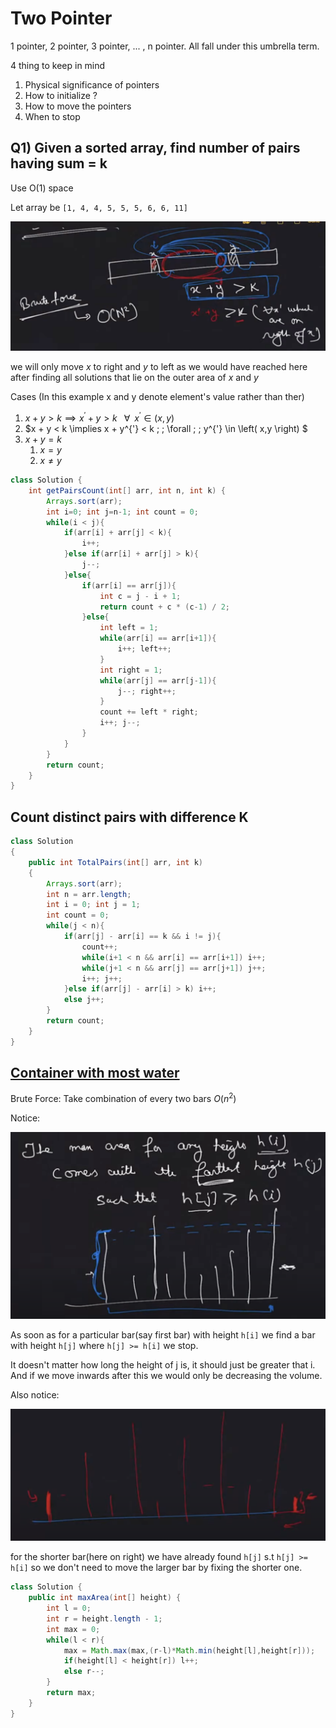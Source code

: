 # Two Pointer

1 pointer, 2 pointer, 3 pointer, ... , n pointer. All fall under this umbrella term.

4 thing to keep in mind

1. Physical significance of pointers
2. How to initialize ?
3. How to move the pointers
4. When to stop

## Q1) Given a sorted array, find number of pairs having sum = k

Use O(1) space

Let array be `[1, 4, 4, 5, 5, 5, 6, 6, 11] `

![img](1.png)

we will only move $x$ to right and $y$ to left as we would have reached here after finding all solutions that lie on the outer area of $x$ and $y$

Cases (In this example x and y denote element's value rather than ther)

1. $x+y > k$$\implies x^{'} + y > k$ $\; \; \forall \; \; x^{'} \in \left( x,y \right)$
2. $x + y < k \implies x + y^{'} < k \; \; \forall \; \; y^{'} \in \left( x,y \right) $
3. $x + y = k$
   1. $x = y$
   2. $x \neq y$

```java
class Solution {
    int getPairsCount(int[] arr, int n, int k) {
        Arrays.sort(arr);
        int i=0; int j=n-1; int count = 0;
        while(i < j){
            if(arr[i] + arr[j] < k){
                i++;
            }else if(arr[i] + arr[j] > k){
                j--;
            }else{
                if(arr[i] == arr[j]){
                    int c = j - i + 1;
                    return count + c * (c-1) / 2;
                }else{
                    int left = 1;
                    while(arr[i] == arr[i+1]){
                        i++; left++;
                    }
                    int right = 1;
                    while(arr[j] == arr[j-1]){
                        j--; right++;
                    }
                    count += left * right;
                    i++; j--;
                }
            }
        }
        return count;
    }
}
```

## Count distinct pairs with difference K

```java
class Solution
{
    public int TotalPairs(int[] arr, int k)
    {
        Arrays.sort(arr);
        int n = arr.length;
        int i = 0; int j = 1;
        int count = 0;
        while(j < n){
            if(arr[j] - arr[i] == k && i != j){
                count++;
                while(i+1 < n && arr[i] == arr[i+1]) i++;
                while(j+1 < n && arr[j] == arr[j+1]) j++;
                i++; j++;
            }else if(arr[j] - arr[i] > k) i++;
            else j++;
        }
        return count;
    }
}
```

## [Container with most water](https://leetcode.com/problems/container-with-most-water/)

Brute Force: Take combination of every two bars $O(n^2)$

Notice:

![img](2.png)

As soon as for a particular bar(say first bar) with height `h[i]` we find a bar with height `h[j]` where `h[j] >= h[i]` we stop.

It doesn't matter how long the height of j is, it should just be greater that i. And if we move inwards after this we would only be decreasing the volume.

Also notice:

![img](3.png)

for the shorter bar(here on right) we have already found `h[j]` s.t `h[j] >= h[i]` so we don't need to move the larger bar by fixing the shorter one.

```java
class Solution {
    public int maxArea(int[] height) {
        int l = 0;
        int r = height.length - 1;
        int max = 0;
        while(l < r){
            max = Math.max(max,(r-l)*Math.min(height[l],height[r]));
            if(height[l] < height[r]) l++;
            else r--;
        }
        return max;
    }
}
```
